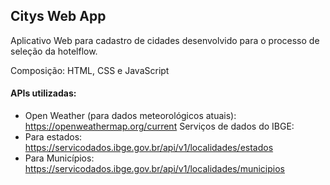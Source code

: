 ## Citys Web App

Aplicativo Web para cadastro de cidades desenvolvido para o processo de seleção da hotelflow. 

Composição: HTML, CSS e JavaScript

#### APIs utilizadas: 

- Open Weather (para dados meteorológicos atuais): https://openweathermap.org/current
 Serviços de dados do IBGE: 
- Para estados: https://servicodados.ibge.gov.br/api/v1/localidades/estados
- Para Municípios: https://servicodados.ibge.gov.br/api/v1/localidades/municipios
